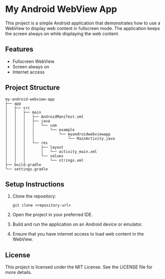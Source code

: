 # My Android WebView App

This project is a simple Android application that demonstrates how to use a WebView to display web content in fullscreen mode. The application keeps the screen always on while displaying the web content.

## Features

- Fullscreen WebView
- Screen always on
- Internet access

## Project Structure

```
my-android-webview-app
├── app
│   ├── src
│   │   ├── main
│   │   │   ├── AndroidManifest.xml
│   │   │   ├── java
│   │   │   │   └── com
│   │   │   │       └── example
│   │   │   │           └── myandroidwebviewapp
│   │   │   │               └── MainActivity.java
│   │   │   └── res
│   │   │       ├── layout
│   │   │       │   └── activity_main.xml
│   │   │       └── values
│   │   │           └── strings.xml
├── build.gradle
└── settings.gradle
```

## Setup Instructions

1. Clone the repository:
   ```
   git clone <repository-url>
   ```

2. Open the project in your preferred IDE.

3. Build and run the application on an Android device or emulator.

4. Ensure that you have internet access to load web content in the WebView.

## License

This project is licensed under the MIT License. See the LICENSE file for more details.